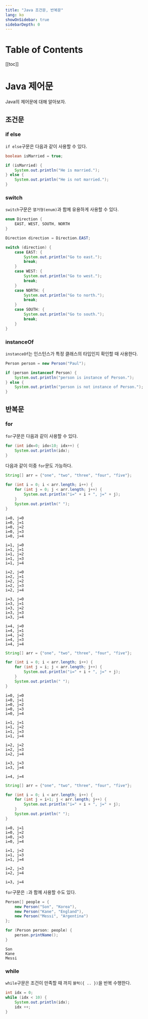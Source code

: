 ```yaml
---
title: "Java 조건문, 반복문"
lang: ko
showOnSidebar: true
sidebarDepth: 0
---
```


# Table of Contents
[[toc]]

# Java 제어문
Java의 제어문에 대해 알아보자.

## 조건문

### if else
`if else`구문은 다음과 같이 사용할 수 있다.
``` java
boolean isMarried = true;

if (isMarried) {
    System.out.println("He is married.");
} else {
    System.out.println("He is not married.");
}
```

### switch
`switch`구문은 `열거형(enum)`과 함께 유용하게 사용할 수 있다.
``` java
enum Direction {
    EAST, WEST, SOUTH, NORTH
}
``` 
``` java
Direction direction = Direction.EAST;

switch (direction) {
    case EAST: {
        System.out.println("Go to east.");
        break;
    }
    case WEST: {
        System.out.println("Go to west.");
        break;
    }
    case NORTH: {
        System.out.println("Go to north.");
        break;
    }
    case SOUTH: {
        System.out.println("Go to south.");
        break;
    }
}
```

### instanceOf
`instanceOf`는 인스턴스가 특정 클래스의 타입인지 확인할 때 사용한다.
``` java
Person person = new Person("Paul");

if (person instanceof Person) {
    System.out.println("person is instance of Person.");
} else {
    System.out.println("person is not instance of Person.");
}
```

## 반복문
### for
`for`구문은 다음과 같이 사용할 수 있다.
``` java
for (int idx=0; idx<10; idx++) {
    System.out.println(idx);
}
```
다음과 같이 이중 `for`문도 가능하다.
``` java
String[] arr = {"one", "two", "three", "four", "five"};

for (int i = 0; i < arr.length; i++) {
    for (int j = 0; j < arr.length; j++) {
        System.out.println("i=" + i + ", j=" + j);
    }
    System.out.println(" ");
}
```
```
i=0, j=0
i=0, j=1
i=0, j=2
i=0, j=3
i=0, j=4
 
i=1, j=0
i=1, j=1
i=1, j=2
i=1, j=3
i=1, j=4
 
i=2, j=0
i=2, j=1
i=2, j=2
i=2, j=3
i=2, j=4
 
i=3, j=0
i=3, j=1
i=3, j=2
i=3, j=3
i=3, j=4
 
i=4, j=0
i=4, j=1
i=4, j=2
i=4, j=3
i=4, j=4
```
``` java
String[] arr = {"one", "two", "three", "four", "five"};

for (int i = 0; i < arr.length; i++) {
    for (int j = i; j < arr.length; j++) {
        System.out.println("i=" + i + ", j=" + j);
    }
    System.out.println(" ");
}
```
```
i=0, j=0
i=0, j=1
i=0, j=2
i=0, j=3
i=0, j=4
 
i=1, j=1
i=1, j=2
i=1, j=3
i=1, j=4
 
i=2, j=2
i=2, j=3
i=2, j=4
 
i=3, j=3
i=3, j=4
 
i=4, j=4
``` 
``` java
String[] arr = {"one", "two", "three", "four", "five"};

for (int i = 0; i < arr.length; i++) {
    for (int j = i+1; j < arr.length; j++) {
        System.out.println("i=" + i + ", j=" + j);
    }
    System.out.println(" ");
}
```
```
i=0, j=1
i=0, j=2
i=0, j=3
i=0, j=4
 
i=1, j=2
i=1, j=3
i=1, j=4
 
i=2, j=3
i=2, j=4
 
i=3, j=4
```

`for`구문은 `:`과 함께 사용할 수도 있다.
``` java
Person[] people = {
    new Person("Son", "Korea"),
    new Person("Kane", "England"),
    new Person("Messi", "Argentina")
};

for (Person person: people) {
    person.printName();
}
```
``` text 출력 결과
Son
Kane
Messi
```
### while
`while`구문은 조건이 만족할 때 까지 `블럭({ .. })`을 반복 수행한다.
``` java
int idx = 0;
while (idx < 10) {
    System.out.println(idx);
    idx ++;
}
```